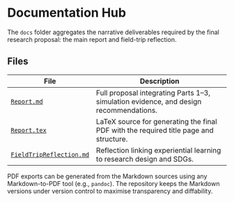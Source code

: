 # Documentation Hub

The `docs` folder aggregates the narrative deliverables required by the final research proposal: the main report and field-trip reflection.

## Files

| File | Description |
| --- | --- |
| [`Report.md`](Report.md) | Full proposal integrating Parts 1–3, simulation evidence, and design recommendations. |
| [`Report.tex`](Report.tex) | LaTeX source for generating the final PDF with the required title page and structure. |
| [`FieldTripReflection.md`](FieldTripReflection.md) | Reflection linking experiential learning to research design and SDGs. |

PDF exports can be generated from the Markdown sources using any Markdown-to-PDF tool (e.g., `pandoc`). The repository keeps the Markdown versions under version control to maximise transparency and diffability.
